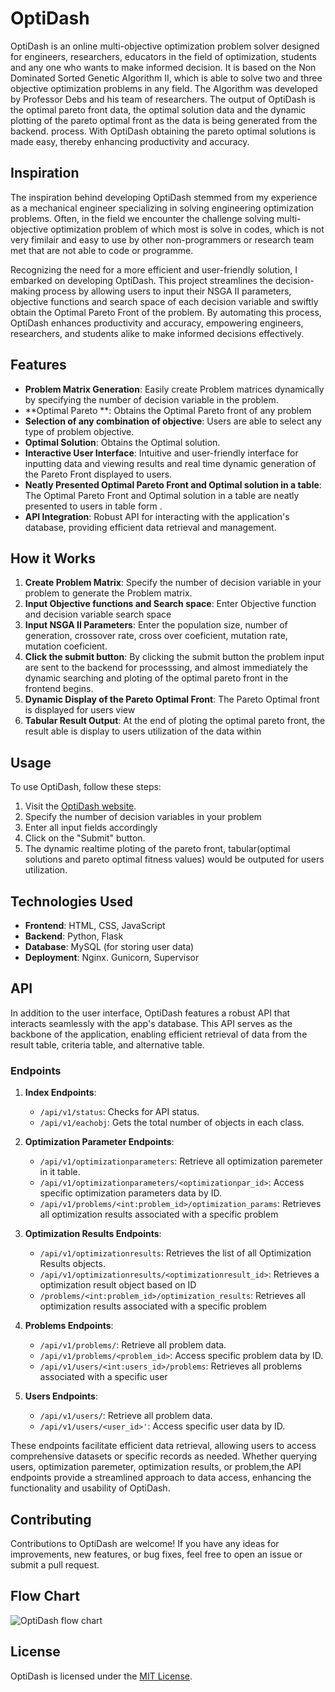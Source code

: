 # OptiDash

OptiDash is an online multi-objective optimization problem solver designed for engineers, researchers, educators in the field of optimization, students and any one who wants to make informed decision. It is based on the Non Dominated Sorted Genetic Algorithm II,
which is able to solve two and three objective optimization problems in any field. The Algorithm was developed by Professor Debs and his team of researchers.
The output of OptiDash is the optimal pareto front data, the optimal solution data and the dynamic plotting of the pareto optimal front as the data is being generated from the backend. process.
With OptiDash obtaining the pareto optimal solutions is made easy, thereby enhancing productivity and accuracy.


## Inspiration

The inspiration behind developing OptiDash stemmed from my experience as a mechanical engineer specializing in solving engineering optimization problems. Often, in the field we encounter the challenge solving multi-objective optimization problem of which most is solve in codes, which is not very fimilair and easy to use by other non-programmers or research team met that are not able to code or programme.

Recognizing the need for a more efficient and user-friendly solution, I embarked on developing OptiDash. This project streamlines the decision-making process by allowing users to input their NSGA II parameters, objective functions and search space of each decision variable and swiftly obtain the Optimal Pareto Front of the problem. By automating this process, OptiDash enhances productivity and accuracy, empowering engineers, researchers, and students alike to make informed decisions effectively.

## Features

- **Problem Matrix Generation**: Easily create Problem matrices dynamically by specifying the number of decision variable in the problem.
- **Optimal Pareto **: Obtains the Optimal Pareto front of any problem 
- **Selection of any combination of objective**: Users are able to select any type of problem objective.
- **Optimal Solution**: Obtains the Optimal solution.
- **Interactive User Interface**: Intuitive and user-friendly interface for inputting data and viewing results and real time dynamic generation of the Pareto Front displayed to users.
- **Neatly Presented Optimal Pareto Front and Optimal solution in a table**: The Optimal Pareto Front and Optimal solution in a table are neatly presented to users in table form  .
- **API Integration**: Robust API for interacting with the application's database, providing efficient data retrieval and management.

## How it Works

1. **Create Problem Matrix**: Specify the number of decision variable in your problem to generate the Problem matrix.
2. **Input Objective functions and Search space**: Enter Objective function and decision variable search space
3. **Input NSGA II Parameters**: Enter the population size, number of generation, crossover rate, cross over coeficient, mutation rate, mutation coeficient.
4. **Click the submit button**: By clicking the submit button the problem input are sent to the backend for processsing, and almost immediately the dynamic searching and ploting of the optimal pareto front in the frontend begins.
5. **Dynamic Display of the Pareto Optimal Front**: The Pareto Optimal front is displayed for users view
6. **Tabular Result Output**: At the end of ploting the optimal pareto front, the result able is display to users utilization of the data within

## Usage

To use OptiDash, follow these steps:

1. Visit the [OptiDash website](https://13.50.232.164).
2. Specify the number of decision variables in your problem
3. Enter all input fields accordingly
4. Click on the "Submit" button.
5. The dynamic realtime ploting of the pareto front, tabular(optimal solutions and pareto optimal fitness values) would be outputed for users utilization.

## Technologies Used

- **Frontend**: HTML, CSS, JavaScript
- **Backend**: Python, Flask
- **Database**: MySQL (for storing user data)
- **Deployment**: Nginx. Gunicorn, Supervisor

## API

In addition to the user interface, OptiDash features a robust API that interacts seamlessly with the app's database. This API serves as the backbone of the application, enabling efficient retrieval of data from the result table, criteria table, and alternative table.

### Endpoints

1. **Index Endpoints**:
   - `/api/v1/status`: Checks for API status.
   - `/api/v1/eachobj`: Gets the total number of objects in each class.

2. **Optimization Parameter Endpoints**:
   - `/api/v1/optimizationparameters`: Retrieve all optimization paremeter in it table.
   - `/api/v1/optimizationparameters/<optimizationpar_id>`: Access specific optimization parameters data by ID.
   - `/api/v1/problems/<int:problem_id>/optimization_params`: Retrieves all optimization results associated with a specific problem

3. **Optimization Results Endpoints**:
   - `/api/v1/optimizationresults`: Retrieves the list of all Optimization Results objects.
   - `/api/v1/optimizationresults/<optimizationresult_id>`: Retrieves a optimization result object based on ID
   - `/problems/<int:problem_id>/optimization_results`: Retrieves all optimization results associated with a specific problem
4. **Problems Endpoints**:
   - `/api/v1/problems/`: Retrieve all problem data.
   - `/api/v1/problems/<problem_id>`: Access specific problem data by ID.
   - `/api/v1/users/<int:users_id>/problems`: Retrieves all problems associated with a specific user

5. **Users Endpoints**:
   - `/api/v1/users/`: Retrieve all problem data.
   - `/api/v1/users/<user_id>'`: Access specific user data by ID.

These endpoints facilitate efficient data retrieval, allowing users to access comprehensive datasets or specific records as needed. Whether querying users, optimization paremeter, optimization results, or problem,the API endpoints provide a streamlined approach to data access, enhancing the functionality and usability of OptiDash.

## Contributing

Contributions to OptiDash are welcome! If you have any ideas for improvements, new features, or bug fixes, feel free to open an issue or submit a pull request.

## Flow Chart

![OptiDash flow chart](https://github.com/abualameen/ChoiceCrafter/assets/75878845/ef89830c-a1f6-40fa-8376-25debf688cf0)

## License

OptiDash is licensed under the [MIT License](LICENSE).
